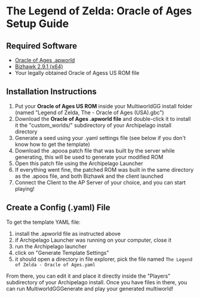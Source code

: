 # The Legend of Zelda: Oracle of Ages Setup Guide

## Required Software

- [Oracle of Ages .apworld](https://github.com/SenPierre/ArchipelagoOoA/releases/latest)
- [Bizhawk 2.9.1 (x64)](https://tasvideos.org/BizHawk/ReleaseHistory)
- Your legally obtained Oracle of Agess US ROM file

## Installation Instructions

1. Put your **Oracle of Ages US ROM** inside your MultiworldGG install folder (named "Legend of Zelda, The - Oracle of Ages (USA).gbc")
2. Download the **Oracle of Ages .apworld file** and double-click it to install it the "custom_worlds/" subdirectory of your Archipelago install directory
3. Generate a seed using your .yaml settings file (see below if you don't know how to get the template)
4. Download the .apooa patch file that was built by the server while generating, this will be used to generate your modified ROM
5. Open this patch file using the Archipelago Launcher
6. If everything went fine, the patched ROM was built in the same directory as the .apoos file, and both Bizhawk and the client launched
7. Connect the Client to the AP Server of your choice, and you can start playing!

## Create a Config (.yaml) File

To get the template YAML file:
1. install the .apworld file as instructed above
2. if Archipelago Launcher was running on your computer, close it 
3. run the Archipelago launcher
4. click on "Generate Template Settings"
5. it should open a directory in file explorer, pick the file named `The Legend of Zelda - Oracle of Ages.yaml`

From there, you can edit it and place it directly inside the "Players" subdirectory of your Archipelago install.
Once you have files in there, you can run MultiworldGGGenerate and play your generated multiworld!
